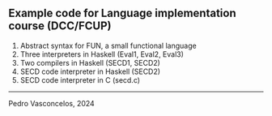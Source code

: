 ## Example code for Language implementation course (DCC/FCUP)

1. Abstract syntax for FUN, a small functional language
2. Three interpreters in Haskell (Eval1, Eval2, Eval3)
3. Two compilers in Haskell (SECD1, SECD2)
4. SECD code interpreter in Haskell (SECD2)
5. SECD code interpreter in C (secd.c)

----

Pedro Vasconcelos, 2024
